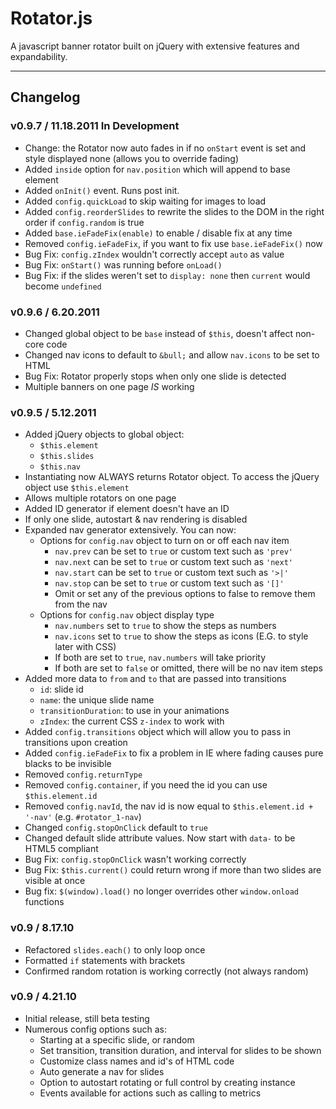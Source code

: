 ﻿# Rotator.js  
A javascript banner rotator built on jQuery with extensive features and expandability.

---

## Changelog  

### v0.9.7 / 11.18.2011 In Development
- Change: the Rotator now auto fades in if no `onStart` event is set and style displayed none (allows you to override fading)
- Added `inside` option for `nav.position` which will append to base element
- Added `onInit()` event. Runs post init.
- Added `config.quickLoad` to skip waiting for images to load
- Added `config.reorderSlides` to rewrite the slides to the DOM in the right order if `config.random` is true
- Added `base.ieFadeFix(enable)` to enable / disable fix at any time
- Removed `config.ieFadeFix`, if you want to fix use `base.ieFadeFix()` now
- Bug Fix: `config.zIndex` wouldn't correctly accept `auto` as value
- Bug Fix: `onStart()` was running before `onLoad()`
- Bug Fix: if the slides weren't set to `display: none` then `current` would become `undefined`

### v0.9.6 / 6.20.2011
- Changed global object to be `base` instead of `$this`, doesn't affect non-core code
- Changed nav icons to default to `&bull;` and allow `nav.icons` to be set to HTML
- Bug Fix: Rotator properly stops when only one slide is detected
- Multiple banners on one page *IS* working

### v0.9.5 / 5.12.2011
- Added jQuery objects to global object:
	- `$this.element`
	- `$this.slides`
	- `$this.nav`
- Instantiating now ALWAYS returns Rotator object. To access the jQuery object use `$this.element`
- Allows multiple rotators on one page
- Added ID generator if element doesn't have an ID
- If only one slide, autostart & nav rendering is disabled
- Expanded nav generator extensively. You can now:
	- Options for `config.nav` object to turn on or off each nav item
		- `nav.prev` can be set to `true` or custom text such as `'prev'`
		- `nav.next` can be set to `true` or custom text such as `'next'`
		- `nav.start` can be set to `true` or custom text such as `'>|'`
		- `nav.stop` can be set to `true` or custom text such as `'[]'`
		- Omit or set any of the previous options to false to remove them from the nav
	- Options for `config.nav` object display type
		- `nav.numbers` set to `true` to show the steps as numbers
		- `nav.icons` set to `true` to show the steps as icons (E.G. to style later with CSS)
		- If both are set to `true`, `nav.numbers` will take priority
		- If both are set to `false` or omitted, there will be no nav item steps
- Added more data to `from` and `to` that are passed into transitions
	- `id`: slide id
	- `name`: the unique slide name
	- `transitionDuration`: to use in your animations
	- `zIndex`: the current CSS `z-index` to work with
- Added `config.transitions` object which will allow you to pass in transitions upon creation
- Added `config.ieFadeFix` to fix a problem in IE where fading causes pure blacks to be invisible
- Removed `config.returnType`
- Removed `config.container`, if you need the id you can use `$this.element.id`
- Removed `config.navId`, the nav id is now equal to `$this.element.id + '-nav'` (e.g. `#rotator_1-nav`)
- Changed `config.stopOnClick` default to `true`
- Changed default slide attribute values. Now start with `data-` to be HTML5 compliant
- Bug Fix: `config.stopOnClick` wasn't working correctly
- Bug Fix: `$this.current()` could return wrong if more than two slides are visible at once
- Bug fix: `$(window).load()` no longer overrides other `window.onload` functions

### v0.9 / 8.17.10
- Refactored `slides.each()` to only loop once
- Formatted `if` statements with brackets
- Confirmed random rotation is working correctly (not always random)

### v0.9 / 4.21.10  
- Initial release, still beta testing
- Numerous config options such as:
	- Starting at a specific slide, or random
	- Set transition, transition duration, and interval for slides to be shown
	- Customize class names and id's of HTML code
	- Auto generate a nav for slides
	- Option to autostart rotating or full control by creating instance
	- Events available for actions such as calling to metrics
